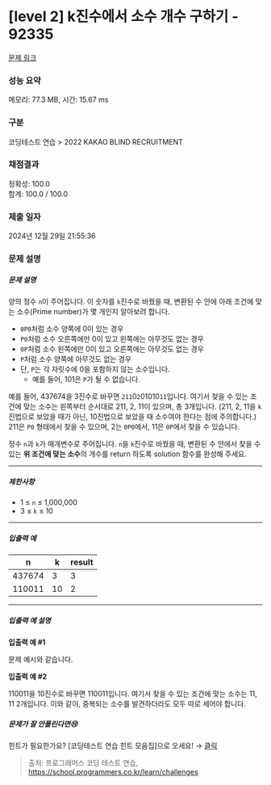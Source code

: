 # [level 2] k진수에서 소수 개수 구하기 - 92335 

[문제 링크](https://school.programmers.co.kr/learn/courses/30/lessons/92335) 

### 성능 요약

메모리: 77.3 MB, 시간: 15.67 ms

### 구분

코딩테스트 연습 > 2022 KAKAO BLIND RECRUITMENT

### 채점결과

정확성: 100.0<br/>합계: 100.0 / 100.0

### 제출 일자

2024년 12월 29일 21:55:36

### 문제 설명

<h5>문제 설명</h5>

<p>양의 정수 <code>n</code>이 주어집니다. 이 숫자를 <code>k</code>진수로 바꿨을 때, 변환된 수 안에 아래 조건에 맞는 소수(Prime number)가 몇 개인지 알아보려 합니다.</p>

<ul>
<li><code>0P0</code>처럼 소수 양쪽에 0이 있는 경우</li>
<li><code>P0</code>처럼 소수 오른쪽에만 0이 있고 왼쪽에는 아무것도 없는 경우</li>
<li><code>0P</code>처럼 소수 왼쪽에만 0이 있고 오른쪽에는 아무것도 없는 경우</li>
<li><code>P</code>처럼 소수 양쪽에 아무것도 없는 경우</li>
<li>단, <code>P</code>는 각 자릿수에 0을 포함하지 않는 소수입니다.

<ul>
<li>예를 들어, 101은 <code>P</code>가 될 수 없습니다.</li>
</ul></li>
</ul>

<p>예를 들어, 437674을 3진수로 바꾸면 <code>211</code>0<code>2</code>01010<code>11</code>입니다. 여기서 찾을 수 있는 조건에 맞는 소수는 왼쪽부터 순서대로 211, 2, 11이 있으며, 총 3개입니다. (211, 2, 11을 <code>k</code>진법으로 보았을 때가 아닌, 10진법으로 보았을 때 소수여야 한다는 점에 주의합니다.) 211은 <code>P0</code> 형태에서 찾을 수 있으며, 2는 <code>0P0</code>에서, 11은 <code>0P</code>에서 찾을 수 있습니다.</p>

<p>정수 <code>n</code>과 <code>k</code>가 매개변수로 주어집니다. <code>n</code>을 <code>k</code>진수로 바꿨을 때, 변환된 수 안에서 찾을 수 있는 <strong>위 조건에 맞는 소수</strong>의 개수를 return 하도록 solution 함수를 완성해 주세요.</p>

<hr>

<h5>제한사항</h5>

<ul>
<li>1 ≤ <code>n</code> ≤ 1,000,000</li>
<li>3 ≤ <code>k</code> ≤ 10</li>
</ul>

<hr>

<h5>입출력 예</h5>
<table class="table">
        <thead><tr>
<th>n</th>
<th>k</th>
<th>result</th>
</tr>
</thead>
        <tbody><tr>
<td>437674</td>
<td>3</td>
<td>3</td>
</tr>
<tr>
<td>110011</td>
<td>10</td>
<td>2</td>
</tr>
</tbody>
      </table>
<hr>

<h5>입출력 예 설명</h5>

<p><strong>입출력 예 #1</strong></p>

<p>문제 예시와 같습니다. </p>

<p><strong>입출력 예 #2</strong></p>

<p>110011을 10진수로 바꾸면 110011입니다. 여기서 찾을 수 있는 조건에 맞는 소수는 11, 11 2개입니다. 이와 같이, 중복되는 소수를 발견하더라도 모두 따로 세어야 합니다.</p>

<h5>문제가 잘 안풀린다면😢</h5>

<p>힌트가 필요한가요? [코딩테스트 연습 힌트 모음집]으로 오세요! → <a href="https://school.programmers.co.kr/learn/courses/14743?itm_content=lesson92335" target="_blank" rel="noopener">클릭</a></p>


> 출처: 프로그래머스 코딩 테스트 연습, https://school.programmers.co.kr/learn/challenges